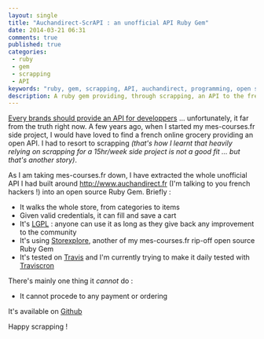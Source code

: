 ```yaml
---
layout: single
title: "Auchandirect-ScrAPI : an unofficial API Ruby Gem"
date: 2014-03-21 06:31
comments: true
published: true
categories:
 - ruby
 - gem
 - scrapping
 - API
keywords: "ruby, gem, scrapping, API, auchandirect, programming, open source, french online grocery, cybermarché"
description: A ruby gem providing, through scrapping, an API to the french www.auchandirect.com online grocery
---
```

[Every brands should provide an API for developpers](http://mashable.com/2011/01/04/brand-open-api-developers/) ... unfortunately, it far from the truth right now. A few years ago, when I started my mes-courses.fr side project, I would have loved to find a french online grocery providing an open API. I had to resort to scrapping *(that's how I learnt that heavily relying on scrapping for a 15hr/week side project is not a good fit ... but that's another story)*.

As I am taking mes-courses.fr down, I have extracted the whole unofficial API I had built around http://www.auchandirect.fr (I'm talking to you french hackers !) into an open source Ruby Gem. Briefly :

* It walks the whole store, from categories to items
* Given valid credentials, it can fill and save a cart
* It's [LGPL](http://choosealicense.com/licenses/lgpl-v3/) : anyone can use it as long as they give back any improvement to the community
* It's using [Storexplore](https://github.com/philou/storexplore), another of my mes-courses.fr rip-off open source Ruby Gem
* It's tested on [Travis](https://travis-ci.org/philou/auchandirect-scrAPI) and I'm currently trying to make it daily tested with [Traviscron](http://traviscron.pythonanywhere.com/)

There's mainly one thing it *cannot* do :

* It cannot procede to any payment or ordering

It's available on [Github](https://github.com/philou/auchandirect-scrAPI)

Happy scrapping !
